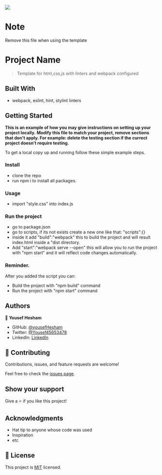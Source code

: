 ![](https://img.shields.io/badge/Microverse-blueviolet)


# Note
Remove this file when using the template
# Project Name

> Template for html,css,js with linters and webpack configured

## Built With

- webpack, eslint, hint, stylint linters



## Getting Started

**This is an example of how you may give instructions on setting up your project locally.**
**Modify this file to match your project, remove sections that don't apply. For example: delete the testing section if the currect project doesn't require testing.**


To get a local copy up and running follow these simple example steps.



### Install
- clone the repo
- run npm i to install all packages.


### Usage
- import "style.css" into index.js

### Run the project
- go to package.json
- go to scripts, if its not exists create a new one like that: "scripts":{}
- inside it add "build":"webpack" this to build the project and will result index.html inside a "dist directory.
- Add "start":"webpack serve --open" this will allow you to run the project with "npm start" and it will reflect code changes automatically.

### Reminder.
After you added the script you can:
- Build the project with "npm build" command
- Run the project with "npm start" command



## Authors

👤 **Yousef Hesham**

- GitHub: [@yousefHesham](https://github.com/yosefHesham)
- Twitter: [@Yousef45653478](https://twitter.com/Yousef45653478)
- LinkedIn: [LinkedIn](https://www.linkedin.com/in/yousef-hesham-b132ba179/)


## 🤝 Contributing

Contributions, issues, and feature requests are welcome!

Feel free to check the [issues page](../../issues/).

## Show your support

Give a ⭐️ if you like this project!

## Acknowledgments

- Hat tip to anyone whose code was used
- Inspiration
- etc

## 📝 License

This project is [MIT](./MIT.md) licensed.
